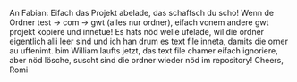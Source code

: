 An Fabian:
Eifach das Projekt abelade, das schaffsch du scho! Wenn de Ordner test -> com -> gwt (alles nur ordner), eifach vonem andere gwt projekt kopiere und innetue! Es hats nöd welle ufelade, wil die ordner eigentlich alli leer sind und ich han drum es text file inneta, damits die orner au uffenimt. bim William laufts jetzt, das text file chamer eifach ignoriere, aber nöd lösche, suscht sind die ordner wieder nöd im repository!
Cheers, Romi
